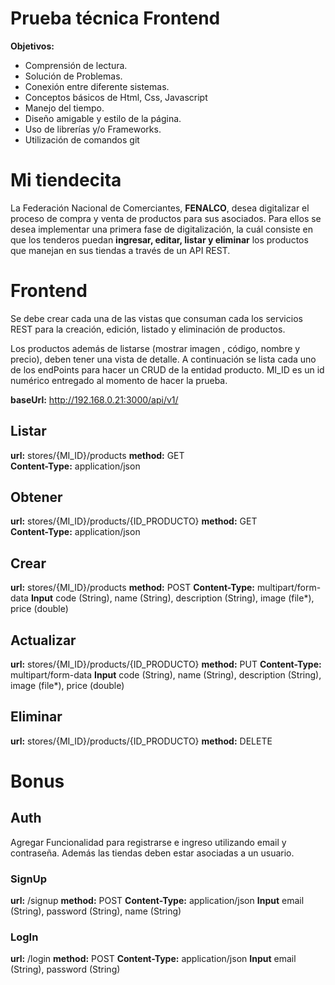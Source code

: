 ﻿ # Prueba técnica Frontend
 
   **Objetivos:** 
 - Comprensión de lectura.
 - Solución de Problemas.
 - Conexión entre diferente sistemas.
 - Conceptos básicos de Html, Css, Javascript
 - Manejo del tiempo.
 - Diseño amigable y estilo de la página.
 - Uso de librerías y/o Frameworks.
 - Utilización de comandos git


# Mi tiendecita

La Federación Nacional de Comerciantes, **FENALCO**, desea digitalizar el proceso de compra y venta de productos para sus asociados. Para ellos se desea implementar una primera fase de digitalización, la cuál consiste en que los tenderos puedan **ingresar, editar, listar y eliminar** los productos que manejan en sus tiendas a través de un API REST. 

# Frontend
Se debe crear cada una de las vistas que consuman cada los servicios REST para la creación, edición, listado y eliminación de productos. 

Los productos además de listarse (mostrar imagen , código, nombre y precio), deben tener una vista de detalle. A continuación se lista cada uno de los endPoints para hacer un CRUD de la entidad producto. MI_ID es un id numérico entregado al momento de hacer la prueba.

**baseUrl:** http://192.168.0.21:3000/api/v1/

## Listar
   **url:** stores/{MI_ID}/products
   **method:** GET  
   **Content-Type:**  application/json
 
## Obtener
   **url:** stores/{MI_ID}/products/{ID_PRODUCTO}
   **method:** GET  
   **Content-Type:**  application/json
   
## Crear
   **url:** stores/{MI_ID}/products
   **method:** POST 
   **Content-Type:**  multipart/form-data
   **Input**  code (String), name (String), description (String), image (file*), price (double) 
   
## Actualizar
   **url:** stores/{MI_ID}/products/{ID_PRODUCTO}
   **method:** PUT 
   **Content-Type:**  multipart/form-data
   **Input**  code (String), name (String), description (String), image (file*), price (double) 
  
## Eliminar
   **url:** stores/{MI_ID}/products/{ID_PRODUCTO}
   **method:** DELETE  

# Bonus

## Auth

Agregar Funcionalidad para registrarse e ingreso utilizando email y contraseña.  Además las tiendas deben estar asociadas a un usuario. 

### SignUp
   **url:** /signup
   **method:** POST 
   **Content-Type:**  application/json
   **Input**  email (String), password (String), name (String) 
### LogIn
   **url:** /login
   **method:** POST 
   **Content-Type:**  application/json
   **Input**  email (String), password (String) 


